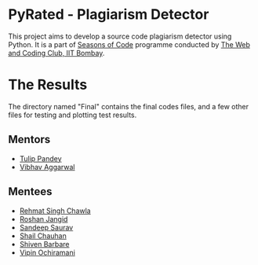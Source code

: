 # PyRated - Plagiarism Detector
This project aims to develop a source code plagiarism detector using Python. It is a part of [Seasons of Code](https://wncc-iitb.org/soc/) programme conducted by [The Web and Coding Club, IIT Bombay](https://wncc-iitb.org/).

# The Results
The directory named "Final" contains the final codes files, and a few other files for testing and plotting test results.

## Mentors
- [Tulip Pandey](https://github.com/tulip16)
- [Vibhav Aggarwal](https://github.com/vibhav011)

## Mentees
- [Rehmat Singh Chawla](https://github.com/R-Bread)
- [Roshan Jangid](https://github.com/aarjayy)
- [Sandeep Saurav](https://github.com/Sandeep10021)
- [Shail Chauhan](https://github.com/shailchauhann)
- [Shiven Barbare](https://github.com/bshiven01)
- [Vipin Ochiramani](https://github.com/Vipinochiramani73)
